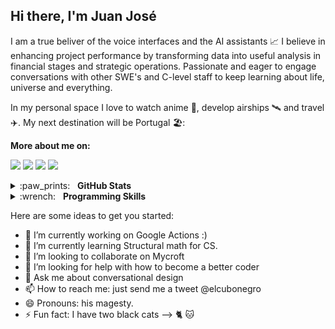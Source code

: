 ## Hi there, I'm Juan José 
I am a true beliver of the voice interfaces and the AI assistants :chart_with_upwards_trend:
I believe in enhancing project performance by transforming data into useful analysis in financial stages and strategic operations.
Passionate and eager to engage conversations with other SWE's and C-level staff to keep learning about life, universe and everything.

In my personal space I love to watch anime 🐉, develop airships 🛰️ and travel ✈️. My next destination will be Portugal 🏖️:

**More about me on:**

[<img src="https://img.shields.io/badge/linkedin-%230077B5.svg?&style=for-the-badge&logo=linkedin&logoColor=white"/>](https://www.linkedin.com/in/elcubonegro/)
[<img src="https://img.shields.io/badge/medium-%2312100E.svg?&style=for-the-badge&logo=medium&logoColor=white"/>](https://medium.com/@elcubonegro)
[<img src="https://img.shields.io/badge/twitter-%231DA1F2.svg?&style=for-the-badge&logo=twitter&logoColor=white"/>](https://twitter.com/elcubonegro)
[<img src="https://img.shields.io/badge/instagram-%23833AB4.svg?&style=for-the-badge&logo=instagram&logoColor=white"/>](https://www.instagram.com/gieutera/)

<details>
  <summary>:paw_prints:&nbsp;&nbsp;&nbsp;<b>GitHub Stats</b></summary>
  <br/>
  <p align='center'>
    <a href="#"><img src="https://github-readme-stats.vercel.app/api?username=elcubonegro&show_icons=true&count_private=true&theme=dark" width="355"></a>
    <a href="#"><img src="https://github-readme-stats.vercel.app/api/top-langs/?username=elcubonegro&layout=compact&theme=dark&hide=jupyter%20notebook" width="350"></a>
   </p>  
</details>

<details>
	<summary>:wrench:&nbsp;&nbsp;&nbsp;<b>Programming Skills</b></summary>
	<br/>
  <img src="https://img.shields.io/badge/git-%23fc6d26.svg?&style=for-the-badge&logo=git&logoColor=white" alt="Git"/>
  <img src="https://img.shields.io/badge/python-%233a75a5.svg?&style=for-the-badge&logo=python&logoColor=white" alt="Python"/>
  <img src="https://img.shields.io/badge/mysql-%2300f.svg?&style=for-the-badge&logo=mysql&logoColor=white" alt="mysql"/>
  <img src="https://img.shields.io/badge/postgres-%23316192.svg?&style=for-the-badge&logo=postgresql&logoColor=white" alt="postgres"/>
  <img src="https://img.shields.io/badge/django%20-%23092E20.svg?&style=for-the-badge&logo=django&logoColor=white" alt="django"/>
  <img src="https://img.shields.io/badge/pandas-130654?logo=&logoColor=white&style=for-the-badge" alt="pandas"/>
</details>


Here are some ideas to get you started:

- 🔭 I’m currently working on Google Actions :)
- 🌱 I’m currently learning Structural math for CS.
- 👯 I’m looking to collaborate on Mycroft
- 🤔 I’m looking for help with how to become a better coder
- 💬 Ask me about conversational design
- 📫 How to reach me: just send me a tweet @elcubonegro
- 😄 Pronouns: his magesty.
- ⚡ Fun fact: I have two black cats --> 🐈 🐱
